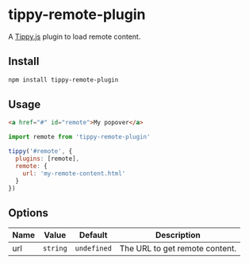 # tippy-remote-plugin
A [Tippy.js](https://github.com/atomiks/tippyjs) plugin to load remote content.

## Install
```sh
npm install tippy-remote-plugin
```

## Usage
```html
<a href="#" id="remote">My popover</a>
```

```js
import remote from 'tippy-remote-plugin'

tippy('#remote', {
  plugins: [remote],
  remote: {
    url: 'my-remote-content.html'
  }
})
```

## Options
| Name | Value    | Default     | Description                    |
| ---- | -------- | ----------- | ------------------------------ |
| url  | `string` | `undefined` | The URL to get remote content. |
